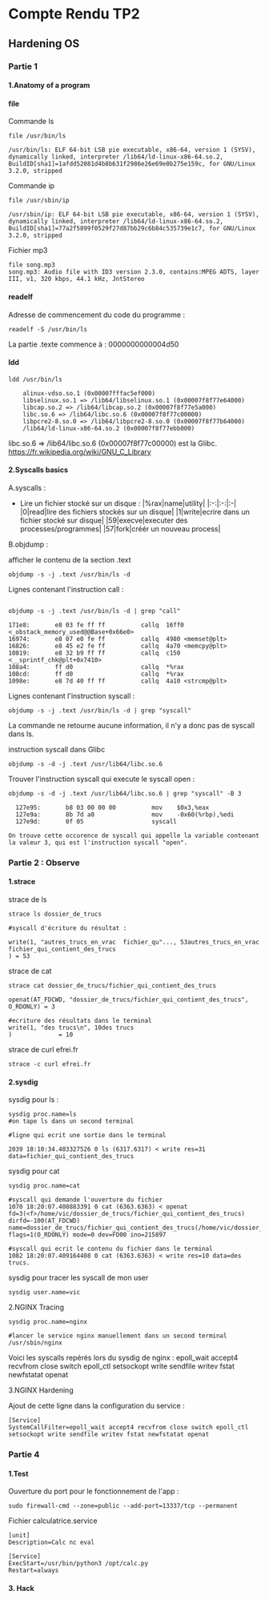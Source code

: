 # Compte Rendu TP2
## Hardening OS

### Partie 1

#### 1.Anatomy of a program
#### file

Commande ls
```
file /usr/bin/ls

/usr/bin/ls: ELF 64-bit LSB pie executable, x86-64, version 1 (SYSV), dynamically linked, interpreter /lib64/ld-linux-x86-64.so.2, BuildID[sha1]=1afdd52081d4b8b631f2986e26e69e0b275e159c, for GNU/Linux 3.2.0, stripped
```

Commande ip
```
file /usr/sbin/ip

/usr/sbin/ip: ELF 64-bit LSB pie executable, x86-64, version 1 (SYSV), dynamically linked, interpreter /lib64/ld-linux-x86-64.so.2, BuildID[sha1]=77a2f5899f0529f27d87bb29c6b84c535739e1c7, for GNU/Linux 3.2.0, stripped

```

Fichier mp3
```
file song.mp3
song.mp3: Audio file with ID3 version 2.3.0, contains:MPEG ADTS, layer III, v1, 320 kbps, 44.1 kHz, JntStereo
```

#### readelf

Adresse de commencement du code du programme :
```
readelf -S /usr/bin/ls
```
La partie .texte commence à : 0000000000004d50

#### ldd
```
ldd /usr/bin/ls
```
        alinux-vdso.so.1 (0x00007fffac5ef000)
        libselinux.so.1 => /lib64/libselinux.so.1 (0x00007f8f77e64000)
        libcap.so.2 => /lib64/libcap.so.2 (0x00007f8f77e5a000)
        libc.so.6 => /lib64/libc.so.6 (0x00007f8f77c00000)
        libpcre2-8.so.0 => /lib64/libpcre2-8.so.0 (0x00007f8f77b64000)
        /lib64/ld-linux-x86-64.so.2 (0x00007f8f77ebb000)

libc.so.6 => /lib64/libc.so.6 (0x00007f8f77c00000) est la Glibc.
https://fr.wikipedia.org/wiki/GNU_C_Library

#### 2.Syscalls basics


A.syscalls :

- Lire un fichier stocké sur un disque :
|%rax|name|utility|
|:-:|:-:|:-|
|0|read|lire des fichiers stockés sur un disque|
|1|write|ecrire dans un fichier stocké sur disque|
|59|execve|executer des processes/programmes|
|57|fork|créér un nouveau process|

B.objdump :

afficher le contenu de la section .text
```
objdump -s -j .text /usr/bin/ls -d
```
Lignes contenant l'instruction call :
 ```

objdump -s -j .text /usr/bin/ls -d | grep "call"

171e8:       e8 03 fe ff ff          callq  16ff0 <_obstack_memory_used@@Base+0x66e0>
16974:       e8 07 e0 fe ff          callq  4980 <memset@plt>
16826:       e8 45 e2 fe ff          callq  4a70 <memcpy@plt>
10819:       e8 32 b9 ff ff          callq  c150 <__sprintf_chk@plt+0x7410>
108a4:       ff d0                   callq  *%rax
108cd:       ff d0                   callq  *%rax
1098e:       e8 7d 40 ff ff          callq  4a10 <strcmp@plt>
```

Lignes contenant l'instruction syscall :

```
objdump -s -j .text /usr/bin/ls -d | grep "syscall"
```
La commande ne retourne aucune information, il n'y a donc pas de syscall dans ls.

instruction syscall dans Glibc 
```
objdump -s -d -j .text /usr/lib64/libc.so.6
```

Trouver l'instruction syscall qui execute le syscall open :

```
objdump -s -d -j .text /usr/lib64/libc.so.6 | grep "syscall" -B 3

  127e95:       b8 03 00 00 00          mov    $0x3,%eax
  127e9a:       8b 7d a0                mov    -0x60(%rbp),%edi
  127e9d:       0f 05                   syscall

On trouve cette occurence de syscall qui appelle la variable contenant la valeur 3, qui est l'instruction syscall "open".
```

### Partie 2 : Observe

#### 1.strace

strace de ls
```
strace ls dossier_de_trucs

#syscall d'écriture du résultat :

write(1, "autres_trucs_en_vrac  fichier_qu"..., 53autres_trucs_en_vrac  fichier_qui_contient_des_trucs
) = 53

```
strace de cat
```
strace cat dossier_de_trucs/fichier_qui_contient_des_trucs

openat(AT_FDCWD, "dossier_de_trucs/fichier_qui_contient_des_trucs", O_RDONLY) = 3

#ecriture des résultats dans le terminal
write(1, "des trucs\n", 10des trucs
)             = 10

```

strace de curl efrei.fr
```
strace -c curl efrei.fr
```

#### 2.sysdig

sysdig pour ls :
```
sysdig proc.name=ls
#on tape ls dans un second terminal

#ligne qui ecrit une sortie dans le terminal

2039 18:10:34.403327526 0 ls (6317.6317) < write res=31 data=fichier_qui_contient_des_trucs

```

sysdig pour cat
```
sysdig proc.name=cat

#syscall qui demande l'ouverture du fichier
1070 18:20:07.408883391 0 cat (6363.6363) < openat fd=3(<f>/home/vic/dossier_de_trucs/fichier_qui_contient_des_trucs) dirfd=-100(AT_FDCWD) name=dossier_de_trucs/fichier_qui_contient_des_trucs(/home/vic/dossier_de_trucs/fichier_qui_contient_des_trucs) flags=1(O_RDONLY) mode=0 dev=FD00 ino=215897

#syscall qui ecrit le contenu du fichier dans le terminal
1082 18:20:07.409164408 0 cat (6363.6363) < write res=10 data=des trucs.

```
sysdig pour tracer les syscall de mon user
```
sysdig user.name=vic
```

2.NGINX Tracing

```
sysdig proc.name=nginx

#lancer le service nginx manuellement dans un second terminal
/usr/sbin/nginx
```
Voici les syscalls repérés lors du sysdig de nginx :
epoll_wait
accept4
recvfrom
close
switch
epoll_ctl
setsockopt
write
sendfile
writev
fstat
newfstatat
openat

3.NGINX Hardening

Ajout de cette ligne dans la configuration du service :
```
[Service]
SystemCallFilter=epoll_wait accept4 recvfrom close switch epoll_ctl setsockopt write sendfile writev fstat newfstatat openat
```


### Partie 4

#### 1.Test

Ouverture du port pour le fonctionnement de l'app :
```
sudo firewall-cmd --zone=public --add-port=13337/tcp --permanent

```

Fichier calculatrice.service
```
[unit]
Description=Calc nc eval

[Service]
ExecStart=/usr/bin/python3 /opt/calc.py
Restart=always
```


#### 3. Hack







